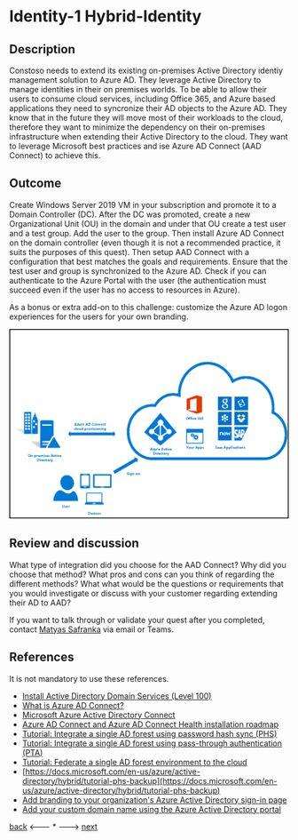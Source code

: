 # Identity-1 Hybrid-Identity

## Description

Constoso needs to extend its existing on-premises Active Directory identiy management solution to Azure AD. They leverage Active Directory to manage identities in their on premises worlds. To be able to allow their users to consume cloud services, including Office 365, and Azure based applications they need to syncronize their AD objects to the Azure AD. They know that in the future they will move most of their workloads to the cloud, therefore they want to minimize the dependency on their on-premises infrastructure when extending their Active Directory to the cloud. They want to leverage Microsoft best practices and ise Azure AD Connect (AAD Connect) to achieve this. 



## Outcome

Create Windows Server 2019 VM in your subscription and promote it to a Domain Controller (DC). After the DC was promoted, create a new Organizational Unit (OU) in the domain and under that OU create a test user and a test group. Add the user to the group. Then install Azure AD Connect on the domain controller (even though it is not a recommended practice, it suits the purposes of this quest). Then setup AAD Connect with a configuration that best matches the goals and requirements. Ensure that the test user and group is synchronized to the Azure AD. Check if you can authenticate to the Azure Portal with the user (the authentication must succeed even if the user has no access to resources in Azure).

As a bonus or extra add-on to this challenge: customize the Azure AD logon experiences for the users for your own branding.

![AAD Connect](../../.images/identity/aadconnect.png)

## Review and discussion
What type of integration did you choose for the AAD Connect? Why did you choose that method?
What pros and cons can you think of regarding the different methods?
What what would be the questions or requirements that you would investigate or discuss with your customer regarding extending their AD to AAD?

If you want to talk through or validate your quest after you completed, contact [Matyas Safranka](mailto:matyas@microsoft.com) via email or Teams.

## References

It is not mandatory to use these references.

- [Install Active Directory Domain Services (Level 100)](https://docs.microsoft.com/en-us/windows-server/identity/ad-ds/deploy/install-active-directory-domain-services--level-100-)
- [What is Azure AD Connect?](https://docs.microsoft.com/en-us/azure/active-directory/hybrid/whatis-azure-ad-connect)
- [Microsoft Azure Active Directory Connect](https://www.microsoft.com/en-us/download/details.aspx?id=47594)
- [Azure AD Connect and Azure AD Connect Health installation roadmap](https://docs.microsoft.com/en-us/azure/active-directory/hybrid/how-to-connect-install-roadmap)
- [Tutorial: Integrate a single AD forest using password hash sync (PHS)](https://docs.microsoft.com/en-us/azure/active-directory/hybrid/tutorial-password-hash-sync)
- [Tutorial: Integrate a single AD forest using pass-through authentication (PTA)](https://docs.microsoft.com/en-us/azure/active-directory/hybrid/tutorial-passthrough-authentication)
- [Tutorial: Federate a single AD forest environment to the cloud](https://docs.microsoft.com/en-us/azure/active-directory/hybrid/tutorial-federation)
- [https://docs.microsoft.com/en-us/azure/active-directory/hybrid/tutorial-phs-backup](https://docs.microsoft.com/en-us/azure/active-directory/hybrid/tutorial-phs-backup)
- [Add branding to your organization's Azure Active Directory sign-in page](https://docs.microsoft.com/en-us/azure/active-directory/fundamentals/customize-branding)
- [Add your custom domain name using the Azure Active Directory portal](https://docs.microsoft.com/en-us/azure/active-directory/fundamentals/add-custom-domain)

[back](../Security.md) <--- * ---> [next](./Identity-2.md)
